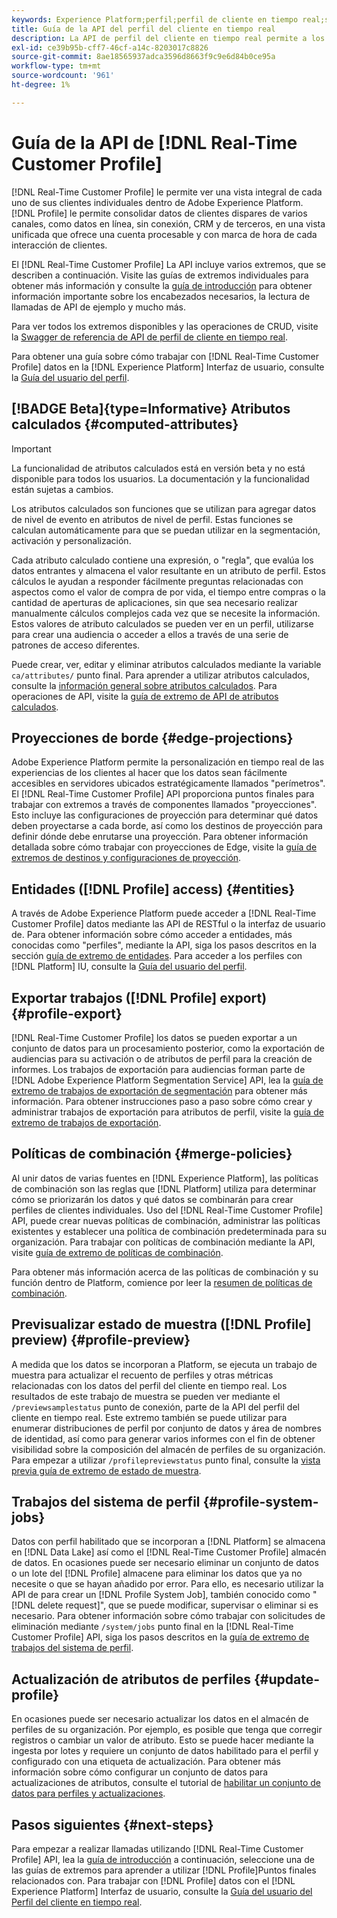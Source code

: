 ```yaml
---
keywords: Experience Platform;perfil;perfil de cliente en tiempo real;solución de problemas;API;perfil unificado;perfil unificado;perfil unificado;perfil unificado;rtcp;habilitar perfil;habilitar perfil
title: Guía de la API del perfil del cliente en tiempo real
description: La API de perfil del cliente en tiempo real permite a los desarrolladores explorar y trabajar con datos de perfil, incluidos los perfiles de vista, crear y actualizar políticas de combinación, exportar o muestrear datos de perfil y eliminar datos de perfil que ya no sean necesarios o que se hayan añadido por error. Siga esta guía para aprender a realizar operaciones clave con la API.
exl-id: ce39b95b-cff7-46cf-a14c-8203017c8826
source-git-commit: 8ae18565937adca3596d8663f9c9e6d84b0ce95a
workflow-type: tm+mt
source-wordcount: '961'
ht-degree: 1%

---
```


# Guía de la API de [!DNL Real-Time Customer Profile]

[!DNL Real-Time Customer Profile] le permite ver una vista integral de cada uno de sus clientes individuales dentro de Adobe Experience Platform. [!DNL Profile] le permite consolidar datos de clientes dispares de varios canales, como datos en línea, sin conexión, CRM y de terceros, en una vista unificada que ofrece una cuenta procesable y con marca de hora de cada interacción de clientes.

El [!DNL Real-Time Customer Profile] La API incluye varios extremos, que se describen a continuación. Visite las guías de extremos individuales para obtener más información y consulte la [guía de introducción](getting-started.md) para obtener información importante sobre los encabezados necesarios, la lectura de llamadas de API de ejemplo y mucho más.

Para ver todos los extremos disponibles y las operaciones de CRUD, visite la [Swagger de referencia de API de perfil de cliente en tiempo real](https://www.adobe.com/go/profile-apis-en).

Para obtener una guía sobre cómo trabajar con [!DNL Real-Time Customer Profile] datos en la [!DNL Experience Platform] Interfaz de usuario, consulte la [Guía del usuario del perfil](../ui/user-guide.md).

## [!BADGE Beta]{type=Informative} Atributos calculados {#computed-attributes}

>[!IMPORTANT]
>
La funcionalidad de atributos calculados está en versión beta y no está disponible para todos los usuarios. La documentación y la funcionalidad están sujetas a cambios.

Los atributos calculados son funciones que se utilizan para agregar datos de nivel de evento en atributos de nivel de perfil. Estas funciones se calculan automáticamente para que se puedan utilizar en la segmentación, activación y personalización.

Cada atributo calculado contiene una expresión, o &quot;regla&quot;, que evalúa los datos entrantes y almacena el valor resultante en un atributo de perfil. Estos cálculos le ayudan a responder fácilmente preguntas relacionadas con aspectos como el valor de compra de por vida, el tiempo entre compras o la cantidad de aperturas de aplicaciones, sin que sea necesario realizar manualmente cálculos complejos cada vez que se necesite la información. Estos valores de atributo calculados se pueden ver en un perfil, utilizarse para crear una audiencia o acceder a ellos a través de una serie de patrones de acceso diferentes.

Puede crear, ver, editar y eliminar atributos calculados mediante la variable `ca/attributes/` punto final. Para aprender a utilizar atributos calculados, consulte la [información general sobre atributos calculados](../computed-attributes/overview.md). Para operaciones de API, visite la [guía de extremo de API de atributos calculados](../computed-attributes/api.md).

## Proyecciones de borde {#edge-projections}

Adobe Experience Platform permite la personalización en tiempo real de las experiencias de los clientes al hacer que los datos sean fácilmente accesibles en servidores ubicados estratégicamente llamados &quot;perímetros&quot;. El [!DNL Real-Time Customer Profile] API proporciona puntos finales para trabajar con extremos a través de componentes llamados &quot;proyecciones&quot;. Esto incluye las configuraciones de proyección para determinar qué datos deben proyectarse a cada borde, así como los destinos de proyección para definir dónde debe enrutarse una proyección. Para obtener información detallada sobre cómo trabajar con proyecciones de Edge, visite la [guía de extremos de destinos y configuraciones de proyección](edge-projections.md).

## Entidades ([!DNL Profile] access) {#entities}

A través de Adobe Experience Platform puede acceder a [!DNL Real-Time Customer Profile] datos mediante las API de RESTful o la interfaz de usuario de. Para obtener información sobre cómo acceder a entidades, más conocidas como &quot;perfiles&quot;, mediante la API, siga los pasos descritos en la sección [guía de extremo de entidades](entities.md). Para acceder a los perfiles con [!DNL Platform] IU, consulte la [Guía del usuario del perfil](../ui/user-guide.md).

## Exportar trabajos ([!DNL Profile] export) {#profile-export}

[!DNL Real-Time Customer Profile] los datos se pueden exportar a un conjunto de datos para un procesamiento posterior, como la exportación de audiencias para su activación o de atributos de perfil para la creación de informes. Los trabajos de exportación para audiencias forman parte de [!DNL Adobe Experience Platform Segmentation Service] API, lea la [guía de extremo de trabajos de exportación de segmentación](../../profile/api/export-jobs.md) para obtener más información. Para obtener instrucciones paso a paso sobre cómo crear y administrar trabajos de exportación para atributos de perfil, visite la [guía de extremo de trabajos de exportación](export-jobs.md).

## Políticas de combinación {#merge-policies}

Al unir datos de varias fuentes en [!DNL Experience Platform], las políticas de combinación son las reglas que [!DNL Platform] utiliza para determinar cómo se priorizarán los datos y qué datos se combinarán para crear perfiles de clientes individuales. Uso del [!DNL Real-Time Customer Profile] API, puede crear nuevas políticas de combinación, administrar las políticas existentes y establecer una política de combinación predeterminada para su organización. Para trabajar con políticas de combinación mediante la API, visite [guía de extremo de políticas de combinación](merge-policies.md).

Para obtener más información acerca de las políticas de combinación y su función dentro de Platform, comience por leer la [resumen de políticas de combinación](../merge-policies/overview.md).

## Previsualizar estado de muestra ([!DNL Profile] preview) {#profile-preview}

A medida que los datos se incorporan a Platform, se ejecuta un trabajo de muestra para actualizar el recuento de perfiles y otras métricas relacionadas con los datos del perfil del cliente en tiempo real. Los resultados de este trabajo de muestra se pueden ver mediante el `/previewsamplestatus` punto de conexión, parte de la API del perfil del cliente en tiempo real. Este extremo también se puede utilizar para enumerar distribuciones de perfil por conjunto de datos y área de nombres de identidad, así como para generar varios informes con el fin de obtener visibilidad sobre la composición del almacén de perfiles de su organización.  Para empezar a utilizar `/profilepreviewstatus` punto final, consulte la [vista previa guía de extremo de estado de muestra](preview-sample-status.md).

## Trabajos del sistema de perfil {#profile-system-jobs}

Datos con perfil habilitado que se incorporan a [!DNL Platform] se almacena en [!DNL Data Lake] así como el [!DNL Real-Time Customer Profile] almacén de datos. En ocasiones puede ser necesario eliminar un conjunto de datos o un lote del [!DNL Profile] almacene para eliminar los datos que ya no necesite o que se hayan añadido por error. Para ello, es necesario utilizar la API de para crear un [!DNL Profile System Job], también conocido como &quot;[!DNL delete request]&quot;, que se puede modificar, supervisar o eliminar si es necesario. Para obtener información sobre cómo trabajar con solicitudes de eliminación mediante `/system/jobs` punto final en la [!DNL Real-Time Customer Profile] API, siga los pasos descritos en la [guía de extremo de trabajos del sistema de perfil](profile-system-jobs.md).

## Actualización de atributos de perfiles {#update-profile}

En ocasiones puede ser necesario actualizar los datos en el almacén de perfiles de su organización. Por ejemplo, es posible que tenga que corregir registros o cambiar un valor de atributo. Esto se puede hacer mediante la ingesta por lotes y requiere un conjunto de datos habilitado para el perfil y configurado con una etiqueta de actualización. Para obtener más información sobre cómo configurar un conjunto de datos para actualizaciones de atributos, consulte el tutorial de [habilitar un conjunto de datos para perfiles y actualizaciones](../../catalog/datasets/enable-upsert.md).

## Pasos siguientes {#next-steps}

Para empezar a realizar llamadas utilizando [!DNL Real-Time Customer Profile] API, lea la [guía de introducción](getting-started.md) a continuación, seleccione una de las guías de extremos para aprender a utilizar [!DNL Profile]Puntos finales relacionados con. Para trabajar con [!DNL Profile] datos con el [!DNL Experience Platform] Interfaz de usuario, consulte la [Guía del usuario del Perfil del cliente en tiempo real](../ui/user-guide.md).
